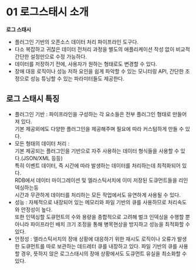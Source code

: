 # 01 로그스태시  소개
 
**로그 스태시** 
* 플러그인 기반의 오픈소스 데이터 처리 파이프라인 도구다.    
* 다소 복잡하고 귀찮은 데이터 전처리 과정을 별도의 애플리케이션 작성 없이 비교적 간단한 설정만으로 수정 가능하다.    
* 데이터를 저장하기 전에, 사용자가 원하는 형태로도 변경할 수 있다.  
* 장애 대응 로직이나 성능 저하 요인을 쉽게 파악할 수 있는 모니터링 API, 
  간단한 조정으로 성능 튜닝할 수 있는 파라미터들도 제공한다.
  
## 로그 스태시 특징 

* 플러그인 기반 : 
  파이프라인을 구성하는 각 요소들은 전부 플러그인 형태로 만들어져 있다.  
  기본 제공외에도 다양한 플러그인을 제공해주며 필요에 따라 커스텀하게 만들 수 있다. 
* 모든 형태의 데이터 처리 :    
  기본 제공되는 플러그인을 기반으로 자주 사용하는 데이터 형식들을 사용할 수 있다.(JSON/XML 등등)     
  특히 이벤트 데이터, 즉 시간에 따라 발생하는 데이터를 처리하는데 최적화되어 있다.    
  RDB에서 데이터 마이그레이션 및 엘라스틱서치에 이미 저장된 도큐먼트들을 리인덱싱하는등    
  시간과 무관하게 데이터를 처리하는 모든 작업에서도 유연하게 사용될 수 있다.  
* 성능 : 
  자체적으로 내장되어 있는 메모리와 파일 기반의 큐를 사용하므로 처리속도와 안정성이 높다.  
  또한 인덱싱할 도큐먼트의 수와 용량을 종합적으로 고려해 벌크 인덱싱을 수행할 뿐 아니라
  파이프라인 배치 크기 조정을 통해 병목현상을 방지하고 성능을 최적화할 수 있다. 
* 안정성 :
  엘라스틱서치의 장애 상황에 대응하기 위한 재시도 로직이나 오류가 발생한 도큐먼트를 따로 보관하는 데드레터 큐를 내장하고 있다.
  파일 기반의 큐를 사용할 경우, 뜻하지 않은 로그스태시의 장애 상황에서도 도큐먼트 유실을 최소화할 수 있다. 

  
  
    


